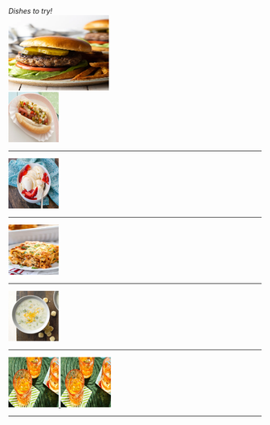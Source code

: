 <html>
 <head> <i> Dishes to try! </i>
  <br>
  </head>
  <body>
<img src="hamburgerecipe.jpeg" title="impossilbe burger filled with chemicals" width=200 height=150/>
   <br>
 <a href="https://www.foodnetwork.com/grilling/grilling-central-burgers-and-hot-dogs/top-hot-dogs">
  <img src="hotdogrecipe.jpeg" title="Glizzy worth gobbeling" width=100 height=100/></a>
 <hr >
 <a href="https://barefeetinthekitchen.com/homemade-ice-cream-recipe/">
  <img src="icecreamrecipe.jpg" title="end your nice meal with some dessert." width=100 height=100/></a>
  <hr >
 <a href="https://www.spendwithpennies.com/easy-homemade-lasagna/">
  <img src="lasagnarecipe.jpg" title="itsa me mr italy food i cookda meatball" width=100 height=100/></a>
  <hr >
 <a href="https://www.tasteofhome.com/collection/classic-homemade-soup-recipes/">
  <img src="image.png" title="i forgot what this was i didnt lable it:(" width=100 height=100/>
   </a> 
  <hr >
 <a href="https://www.foodandwine.com/drinks/cocktail-recipes-2022">
  <img src="cocktailrecipe.jpeg" title="Round on the house wash down the glizzy!" width=100 height=100/>
  </a>
  <a href="https://www.foodandwine.com/drinks/cocktail-recipes-2022">
  <img src="cocktailrecipe.jpeg" title="Round on the house wash down the glizzy!" width=100 height=100/>
  <hr >
 </body>
 </html>
